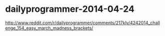 dailyprogrammer-2014-04-24
==========================

http://www.reddit.com/r/dailyprogrammer/comments/217klv/4242014_challenge_154_easy_march_madness_brackets/
